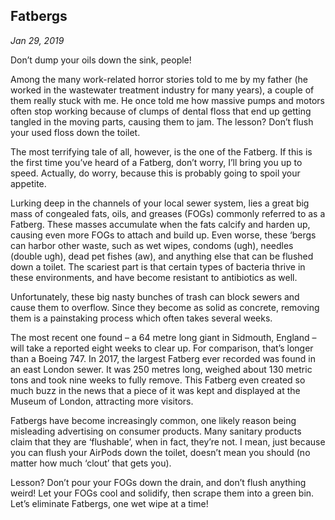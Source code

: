 ## Fatbergs <br>
*Jan 29, 2019*

Don’t dump your oils down the sink, people!

Among the many work-related horror stories told to me by my father (he worked in the wastewater treatment industry for many years), a couple of them really stuck with me. He once told me how massive pumps and motors often stop working because of clumps of dental floss that end up getting tangled in the moving parts, causing them to jam. The lesson? Don’t flush your used floss down the toilet.

The most terrifying tale of all, however, is the one of the Fatberg. If this is the first time you’ve heard of a Fatberg, don’t worry, I’ll bring you up to speed. Actually, do worry, because this is probably going to spoil your appetite.

Lurking deep in the channels of your local sewer system, lies a great big mass of congealed fats, oils, and greases (FOGs) commonly referred to as a Fatberg. These masses accumulate when the fats calcify and harden up, causing even more FOGs to attach and build up. Even worse, these ‘bergs can harbor other waste, such as wet wipes, condoms (ugh), needles (double ugh), dead pet fishes (aw), and anything else that can be flushed down a toilet. The scariest part is that certain types of bacteria thrive in these environments, and have become resistant to antibiotics as well.

Unfortunately, these big nasty bunches of trash can block sewers and cause them to overflow. Since they become as solid as concrete, removing them is a painstaking process which often takes several weeks.

The most recent one found – a 64 metre long giant in Sidmouth, England – will take a reported eight weeks to clear up. For comparison, that’s longer than a Boeing 747. In 2017, the largest Fatberg ever recorded was found in an east London sewer. It was 250 metres long, weighed about 130 metric tons and took nine weeks to fully remove. This Fatberg even created so much buzz in the news that a piece of it was kept and displayed at the Museum of London, attracting more visitors.

Fatbergs have become increasingly common, one likely reason being misleading advertising on consumer products. Many sanitary products claim that they are ‘flushable’, when in fact, they’re not. I mean, just because you can flush your AirPods down the toilet, doesn’t mean you should (no matter how much ‘clout’ that gets you).  

Lesson? Don’t pour your FOGs down the drain, and don’t flush anything weird! Let your FOGs cool and solidify, then scrape them into a green bin. Let’s eliminate Fatbergs, one wet wipe at a time!
